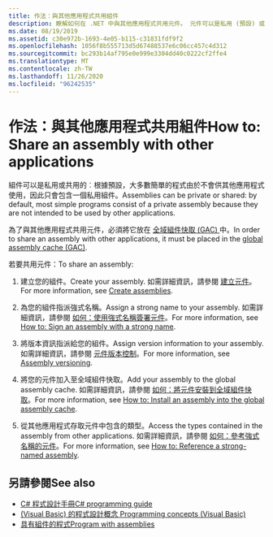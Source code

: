 ```yaml
---
title: 作法：與其他應用程式共用組件
description: 瞭解如何在 .NET 中與其他應用程式共用元件。 元件可以是私用 (預設) 或共用。 若要共用元件，請將它放在 GAC 中。
ms.date: 08/19/2019
ms.assetid: c30e972b-1693-4e05-b115-c31831fdf9f2
ms.openlocfilehash: 1056f8b555713d5d67488537e6c06cc457c4d312
ms.sourcegitcommit: bc293b14af795e0e999e3304dd40c0222cf2ffe4
ms.translationtype: MT
ms.contentlocale: zh-TW
ms.lasthandoff: 11/26/2020
ms.locfileid: "96242535"
---
```

# <a name="how-to-share-an-assembly-with-other-applications"></a><span data-ttu-id="51c27-105">作法：與其他應用程式共用組件</span><span class="sxs-lookup"><span data-stu-id="51c27-105">How to: Share an assembly with other applications</span></span>

<span data-ttu-id="51c27-106">組件可以是私用或共用的︰根據預設，大多數簡單的程式由於不會供其他應用程式使用，因此只會包含一個私用組件。</span><span class="sxs-lookup"><span data-stu-id="51c27-106">Assemblies can be private or shared: by default, most simple programs consist of a private assembly because they are not intended to be used by other applications.</span></span>  

<span data-ttu-id="51c27-107">為了與其他應用程式共用元件，必須將它放在 [全域組件快取 (GAC) ](gac.md)中。</span><span class="sxs-lookup"><span data-stu-id="51c27-107">In order to share an assembly with other applications, it must be placed in the [global assembly cache (GAC)](gac.md).</span></span>  
  
<span data-ttu-id="51c27-108">若要共用元件：</span><span class="sxs-lookup"><span data-stu-id="51c27-108">To share an assembly:</span></span>
  
1. <span data-ttu-id="51c27-109">建立您的組件。</span><span class="sxs-lookup"><span data-stu-id="51c27-109">Create your assembly.</span></span> <span data-ttu-id="51c27-110">如需詳細資訊，請參閱 [建立元件](../../standard/assembly/create.md)。</span><span class="sxs-lookup"><span data-stu-id="51c27-110">For more information, see [Create assemblies](../../standard/assembly/create.md).</span></span>  
  
2. <span data-ttu-id="51c27-111">為您的組件指派強式名稱。</span><span class="sxs-lookup"><span data-stu-id="51c27-111">Assign a strong name to your assembly.</span></span> <span data-ttu-id="51c27-112">如需詳細資訊，請參閱 [如何：使用強式名稱簽署元件](../../standard/assembly/sign-strong-name.md)。</span><span class="sxs-lookup"><span data-stu-id="51c27-112">For more information, see [How to: Sign an assembly with a strong name](../../standard/assembly/sign-strong-name.md).</span></span>  
  
3. <span data-ttu-id="51c27-113">將版本資訊指派給您的組件。</span><span class="sxs-lookup"><span data-stu-id="51c27-113">Assign version information to your assembly.</span></span> <span data-ttu-id="51c27-114">如需詳細資訊，請參閱 [元件版本控制](../../standard/assembly/versioning.md)。</span><span class="sxs-lookup"><span data-stu-id="51c27-114">For more information, see [Assembly versioning](../../standard/assembly/versioning.md).</span></span>  
  
4. <span data-ttu-id="51c27-115">將您的元件加入至全域組件快取。</span><span class="sxs-lookup"><span data-stu-id="51c27-115">Add your assembly to the global assembly cache.</span></span> <span data-ttu-id="51c27-116">如需詳細資訊，請參閱 [如何：將元件安裝到全域組件快取](install-assembly-into-gac.md)。</span><span class="sxs-lookup"><span data-stu-id="51c27-116">For more information, see [How to: Install an assembly into the global assembly cache](install-assembly-into-gac.md).</span></span>  
  
5. <span data-ttu-id="51c27-117">從其他應用程式存取元件中包含的類型。</span><span class="sxs-lookup"><span data-stu-id="51c27-117">Access the types contained in the assembly from other applications.</span></span> <span data-ttu-id="51c27-118">如需詳細資訊，請參閱 [如何：參考強式名稱的元件](../../standard/assembly/reference-strong-named.md)。</span><span class="sxs-lookup"><span data-stu-id="51c27-118">For more information, see [How to: Reference a strong-named assembly](../../standard/assembly/reference-strong-named.md).</span></span>  
  
## <a name="see-also"></a><span data-ttu-id="51c27-119">另請參閱</span><span class="sxs-lookup"><span data-stu-id="51c27-119">See also</span></span>

- [<span data-ttu-id="51c27-120">C# 程式設計手冊</span><span class="sxs-lookup"><span data-stu-id="51c27-120">C# programming guide</span></span>](../../../api/index.md)
- [<span data-ttu-id="51c27-121"> (Visual Basic) 的程式設計概念 </span><span class="sxs-lookup"><span data-stu-id="51c27-121">Programming concepts (Visual Basic)</span></span>](../../../api/index.md)
- [<span data-ttu-id="51c27-122">具有組件的程式</span><span class="sxs-lookup"><span data-stu-id="51c27-122">Program with assemblies</span></span>](../../standard/assembly/index.md)
